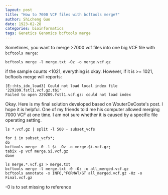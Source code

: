 ```yaml
---
layout: post
title: "How to 7000 VCF files with bcftools merge?"
author: Shicheng Guo
date: 1923-02-28
categories: bioinformatics
tags: Genetics Genomics bcftools merge  
---
```


Sometimes, you want to merge >7000 vcf files into one big VCF file with `bcftools merge`:
```
bcftools merge -l merge.txt -Oz -o merge.vcf.gz
```
if the sample counts <1021, everything is okay. However, if it is >= 1021, bcftools merge will reports:
```
[E::hts_idx_load3] Could not load local index file '229209.fstl1.vcf.gz.tbi'
Failed to open 229209.fstl1.vcf.gz: could not load index
```
Okay. Here is my final solution developed based on WouterDeCoste's post. I hope it is helpful. One of my friends told me his computer allowed merging 7000 VCF at one time. I am not sure whether it is caused by a specific file operating setting.
```
ls *.vcf.gz | split -l 500 - subset_vcfs

for i in subset_vcfs*; 
do 
bcftools merge -0 -l $i -Oz -o merge.$i.vcf.gz; 
tabix -p vcf merge.$i.vcf.gz
done

ls merge.*.vcf.gz > merge.txt
bcftools merge -l merge.txt -0 -Oz -o all_merged.vcf.gz
bcftools annotate -x INFO,^FORMAT/GT all_merged.vcf.gz -Oz -o Final.vcf.gz
```
-0 is to set missing to reference

